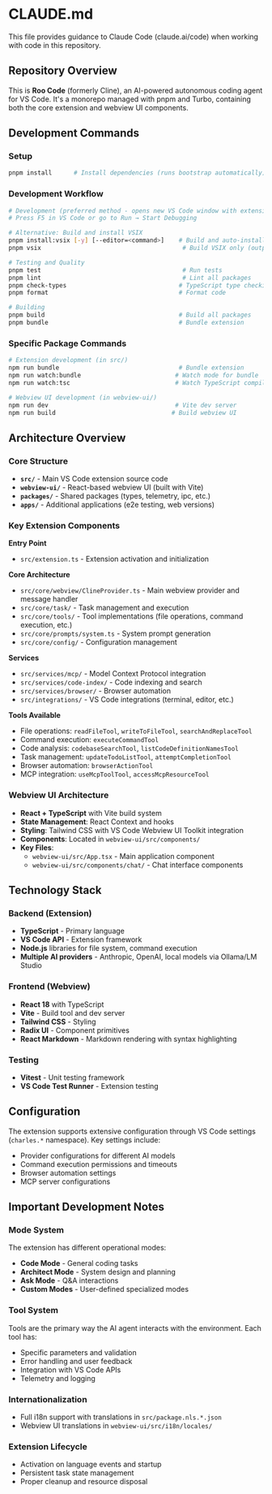# CLAUDE.md

This file provides guidance to Claude Code (claude.ai/code) when working with code in this repository.

## Repository Overview

This is **Roo Code** (formerly Cline), an AI-powered autonomous coding agent for VS Code. It's a monorepo managed with pnpm and Turbo, containing both the core extension and webview UI components.

## Development Commands

### Setup

```bash
pnpm install      # Install dependencies (runs bootstrap automatically)
```

### Development Workflow

```bash
# Development (preferred method - opens new VS Code window with extension loaded)
# Press F5 in VS Code or go to Run → Start Debugging

# Alternative: Build and install VSIX
pnpm install:vsix [-y] [--editor=<command>]    # Build and auto-install VSIX
pnpm vsix                                       # Build VSIX only (outputs to bin/)

# Testing and Quality
pnpm test                                       # Run tests
pnpm lint                                       # Lint all packages
pnpm check-types                               # TypeScript type checking
pnpm format                                    # Format code

# Building
pnpm build                                     # Build all packages
pnpm bundle                                    # Bundle extension
```

### Specific Package Commands

```bash
# Extension development (in src/)
npm run bundle                                 # Bundle extension
npm run watch:bundle                          # Watch mode for bundle
npm run watch:tsc                             # Watch TypeScript compilation

# Webview UI development (in webview-ui/)
npm run dev                                   # Vite dev server
npm run build                                # Build webview UI
```

## Architecture Overview

### Core Structure

- **`src/`** - Main VS Code extension source code
- **`webview-ui/`** - React-based webview UI (built with Vite)
- **`packages/`** - Shared packages (types, telemetry, ipc, etc.)
- **`apps/`** - Additional applications (e2e testing, web versions)

### Key Extension Components

**Entry Point**

- `src/extension.ts` - Extension activation and initialization

**Core Architecture**

- `src/core/webview/ClineProvider.ts` - Main webview provider and message handler
- `src/core/task/` - Task management and execution
- `src/core/tools/` - Tool implementations (file operations, command execution, etc.)
- `src/core/prompts/system.ts` - System prompt generation
- `src/core/config/` - Configuration management

**Services**

- `src/services/mcp/` - Model Context Protocol integration
- `src/services/code-index/` - Code indexing and search
- `src/services/browser/` - Browser automation
- `src/integrations/` - VS Code integrations (terminal, editor, etc.)

**Tools Available**

- File operations: `readFileTool`, `writeToFileTool`, `searchAndReplaceTool`
- Command execution: `executeCommandTool`
- Code analysis: `codebaseSearchTool`, `listCodeDefinitionNamesTool`
- Task management: `updateTodoListTool`, `attemptCompletionTool`
- Browser automation: `browserActionTool`
- MCP integration: `useMcpToolTool`, `accessMcpResourceTool`

### Webview UI Architecture

- **React + TypeScript** with Vite build system
- **State Management**: React Context and hooks
- **Styling**: Tailwind CSS with VS Code Webview UI Toolkit integration
- **Components**: Located in `webview-ui/src/components/`
- **Key Files**:
    - `webview-ui/src/App.tsx` - Main application component
    - `webview-ui/src/components/chat/` - Chat interface components

## Technology Stack

### Backend (Extension)

- **TypeScript** - Primary language
- **VS Code API** - Extension framework
- **Node.js** libraries for file system, command execution
- **Multiple AI providers** - Anthropic, OpenAI, local models via Ollama/LM Studio

### Frontend (Webview)

- **React 18** with TypeScript
- **Vite** - Build tool and dev server
- **Tailwind CSS** - Styling
- **Radix UI** - Component primitives
- **React Markdown** - Markdown rendering with syntax highlighting

### Testing

- **Vitest** - Unit testing framework
- **VS Code Test Runner** - Extension testing

## Configuration

The extension supports extensive configuration through VS Code settings (`charles.*` namespace). Key settings include:

- Provider configurations for different AI models
- Command execution permissions and timeouts
- Browser automation settings
- MCP server configurations

## Important Development Notes

### Mode System

The extension has different operational modes:

- **Code Mode** - General coding tasks
- **Architect Mode** - System design and planning
- **Ask Mode** - Q&A interactions
- **Custom Modes** - User-defined specialized modes

### Tool System

Tools are the primary way the AI agent interacts with the environment. Each tool has:

- Specific parameters and validation
- Error handling and user feedback
- Integration with VS Code APIs
- Telemetry and logging

### Internationalization

- Full i18n support with translations in `src/package.nls.*.json`
- Webview UI translations in `webview-ui/src/i18n/locales/`

### Extension Lifecycle

- Activation on language events and startup
- Persistent task state management
- Proper cleanup and resource disposal
